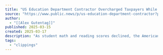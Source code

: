 ```yaml
---
title: "US Education Department Contractor Overcharged Taxpayers While Spending Millions On Executive Salaries"
source: "https://www.public.news/p/us-education-department-contractor?publication_id=279400&post_id=159267772&isFreemail=true&r=7ettm&triedRedirect=true"
author:
  - "[[Alex Gutentag]]"
published: 2025-03-15
created: 2025-03-17
description: "As student math and reading scores declined, the American Institute of Research charged 50% in indirect costs and paid its CEO over $2 million"
tags:
  - "clippings"
---
```

